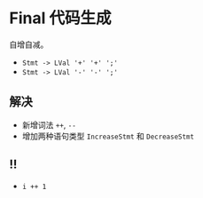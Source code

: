 # Final 代码生成

自增自减。

- `Stmt -> LVal '+' '+' ';'`
- `Stmt -> LVal '-' '-' ';'`

## 解决

- 新增词法 `++`, `--`
- 增加两种语句类型 `IncreaseStmt` 和 `DecreaseStmt`

## !!

- `i ++ 1`